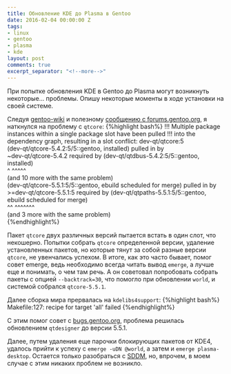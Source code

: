 ```yaml
---
title: Обновление KDE до Plasma в Gentoo
date: 2016-02-04 00:00:00 Z
tags:
- linux
- gentoo
- plasma
- kde
layout: post
comments: true
excerpt_separator: "<!--more-->"
---
```


При попытке обновления KDE в Gentoo до Plasma могут возникнуть некоторые... проблемы. Опишу некоторые моменты в ходе установки на своей системе.
<!--more-->

Следуя [gentoo-wiki](https://wiki.gentoo.org/wiki/KDE/Plasma_5_upgrade) и полезному [сообщению с forums.gentoo.org](https://forums.gentoo.org/viewtopic-p-7842836.html#7842836), я наткнулся на проблему с `qtcore`:
{%highlight bash%}
!!! Multiple package instances within a single package slot have been pulled
!!! into the dependency graph, resulting in a slot conflict:
    dev-qt/qtcore:5  
    (dev-qt/qtcore-5.4.2:5/5::gentoo, installed) pulled in by  
    ~dev-qt/qtcore-5.4.2 required by (dev-qt/qtdbus-5.4.2:5/5::gentoo, installed)  
    ^       ^^^^^                                                          
    (and 10 more with the same problem)  
    (dev-qt/qtcore-5.5.1:5/5::gentoo, ebuild scheduled for merge) pulled in by  
    >=dev-qt/qtcore-5.5.1:5 required by (dev-qt/qtpaths-5.5.1:5/5::gentoo, ebuild scheduled for merge)  
    ^^       ^^^^^^^                                                                             
    (and 3 more with the same problem)  
{%endhighlight%}

Пакет `qtcore` двух различных версий пытается встать в один слот, что некошерно. Попытки собрать `qtcore` определенной версии, удаление установленных пакетов, но которые тянут за собой разные версии `qtcore`, не увенчались успехом. В итоге, как это часто бывает, помог совет emerge, ведь необходимо всегда читать вывод `emerge`, а лучше еще и понимать, о чем там речь. А он советовал попробовать собрать пакеты с опцией `--backtrack=30`, что помогло при обновлении `world`, и системой собрался `qtcore-5.5.1`.

Далее сборка мира прервалась на `kdelibs4support`:
{%highlight bash%}
Makefile:127: recipe for target 'all' failed 
{%endhighlight%}

С этим помог совет с [bugs.gentoo.org](https://bugs.gentoo.org/show_bug.cgi?id=563758), проблема решилась обновлением `qtdesigner` до версии 5.5.1.

Далее, путем удаления еще парочки блокирующих пакетов от KDE4, удалось прийти к успеху с `emerge -uDN @world`, а затем и `emerge plasma-desktop`.  Остается только разобраться с [SDDM](https://wiki.gentoo.org/wiki/SDDM), но, впрочем, в моем случае с этим никаких проблем не возникло.